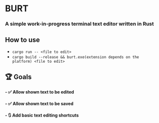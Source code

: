 # BURT

### A simple work-in-progress terminal text editor written in Rust

## How to use

- ```cargo run -- <file to edit>```
- ```cargo build --release && burt.exe(extension depends on the platform) <file to edit>```

## 🏆 Goals
#### - ✅ Allow shown text to be edited
#### - ✅ Allow shown text to be saved
#### - 🔃 Add basic text editing shortcuts
